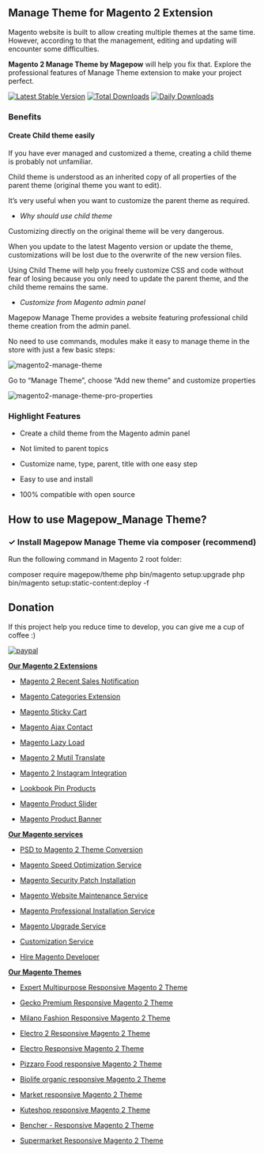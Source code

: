 ## Manage Theme for Magento 2 Extension
Magento website is built to allow creating multiple themes at the same time. However, according to that the management, editing and updating will encounter some difficulties.

**Magento 2 Manage Theme by Magepow** will help you fix that. Explore the professional features of Manage Theme extension to make your project perfect.

[![Latest Stable Version](https://poser.pugx.org/magepow/theme/v/stable)](https://packagist.org/packages/magepow/theme)
[![Total Downloads](https://poser.pugx.org/magepow/theme/downloads)](https://packagist.org/packages/magepow/theme)
[![Daily Downloads](https://poser.pugx.org/magepow/theme/d/daily)](https://packagist.org/packages/magepow/theme)

### Benefits

#### Create Child theme easily

If you have ever managed and customized a theme, creating a child theme is probably not unfamiliar. 

Child theme is understood as an inherited copy of all properties of the parent theme (original theme you want to edit). 

It’s very useful when you want to customize the parent theme as required.
- *Why should use child theme*

Customizing directly on the original theme will be very dangerous. 

When you update to the latest Magento version or update the theme, customizations will be lost due to the overwrite of the new version files.

Using Child Theme will help you freely customize CSS and code without fear of losing because you only need to update the parent theme, and the child theme remains the same.

- *Customize from Magento admin panel*

Magepow Manage Theme provides a website featuring professional child theme creation from the admin panel.

No need to use commands, modules make it easy to manage theme in the store with just a few basic steps:

![magento2-manage-theme](https://github.com/magepow/magento2-theme/blob/master/Media/magento2-manage-theme.png?raw=true)

Go to “Manage Theme”, choose “Add new theme” and customize properties 

![magento2-manage-theme-pro-properties](https://github.com/magepow/magento2-theme/blob/master/Media/magento2-manage-theme-properties.png?raw=true)

### Highlight Features

- Create a child theme from the Magento admin panel

- Not limited to parent topics

- Customize name, type, parent, title with one easy step

- Easy to use and install

- 100% compatible with open source

## How to use Magepow_Manage Theme?
### ✓ Install Magepow Manage Theme via composer (recommend)

Run the following command in Magento 2 root folder:

composer require magepow/theme
php bin/magento setup:upgrade
php bin/magento setup:static-content:deploy -f

## Donation

If this project help you reduce time to develop, you can give me a cup of coffee :) 

[![paypal](https://www.paypalobjects.com/en_US/i/btn/btn_donateCC_LG.gif)](https://www.paypal.com/paypalme/alopay)


**[Our Magento 2 Extensions](https://magepow.com/magento-2-extensions.html)**

* [Magento 2 Recent Sales Notification](https://magepow.com/magento-2-recent-sales-notification.html)

* [Magento Categories Extension](https://magepow.com/magento-categories-extension.html)

* [Magento Sticky Cart](https://magepow.com/magento-sticky-cart.html)

* [Magento Ajax Contact](https://magepow.com/magento-ajax-contact-form.html)

* [Magento Lazy Load](https://magepow.com/magento-lazy-load.html)

* [Magento 2 Mutil Translate](https://magepow.com/magento-multi-translate.html)

* [Magento 2 Instagram Integration](https://magepow.com/magento-2-instagram.html)

* [Lookbook Pin Products](https://magepow.com/lookbook-pin-products.html)

* [Magento Product Slider](https://magepow.com/magento-product-slider.html)

* [Magento Product Banner](https://magepow.com/magento-banner-slider.html)

**[Our Magento services](https://magepow.com/magento-services.html)**

* [PSD to Magento 2 Theme Conversion](https://magepow.com/psd-to-magento-theme-conversion.html)

* [Magento Speed Optimization Service](https://magepow.com/magento-speed-optimization-service.html)

* [Magento Security Patch Installation](https://magepow.com/magento-security-patch-installation.html)

* [Magento Website Maintenance Service](https://magepow.com/website-maintenance-service.html)

* [Magento Professional Installation Service](https://magepow.com/professional-installation-service.html)

* [Magento Upgrade Service](https://magepow.com/magento-upgrade-service.html)

* [Customization Service](https://magepow.com/customization-service.html)

* [Hire Magento Developer](https://magepow.com/hire-magento-developer.html)

**[Our Magento Themes](https://alothemes.com/)**

* [Expert Multipurpose Responsive Magento 2 Theme](https://1.envato.market/c/1314680/275988/4415?u=https://themeforest.net/item/expert-premium-responsive-magento-2-and-1-support-rtl-magento-2-/21667789)

* [Gecko Premium Responsive Magento 2 Theme](https://1.envato.market/c/1314680/275988/4415?u=https://themeforest.net/item/gecko-responsive-magento-2-theme-rtl-supported/24677410)

* [Milano Fashion Responsive Magento 2 Theme](https://1.envato.market/c/1314680/275988/4415?u=https://themeforest.net/item/milano-fashion-responsive-magento-1-2-theme/12141971)

* [Electro 2 Responsive Magento 2 Theme](https://1.envato.market/c/1314680/275988/4415?u=https://themeforest.net/item/electro2-premium-responsive-magento-2-rtl-supported/26875864)

* [Electro Responsive Magento 2 Theme](https://1.envato.market/c/1314680/275988/4415?u=https://themeforest.net/item/electro-responsive-magento-1-2-theme/17042067)

* [Pizzaro Food responsive Magento 2 Theme](https://1.envato.market/c/1314680/275988/4415?u=https://themeforest.net/item/pizzaro-food-responsive-magento-1-2-theme/19438157)

* [Biolife organic responsive Magento 2 Theme](https://1.envato.market/c/1314680/275988/4415?u=https://themeforest.net/item/biolife-organic-food-magento-2-theme-rtl-supported/25712510)

* [Market responsive Magento 2 Theme](https://1.envato.market/c/1314680/275988/4415?u=https://themeforest.net/item/market-responsive-magento-2-theme/22997928)

* [Kuteshop responsive Magento 2 Theme](https://1.envato.market/c/1314680/275988/4415?u=https://themeforest.net/item/kuteshop-multipurpose-responsive-magento-1-2-theme/12985435)

* [Bencher - Responsive Magento 2 Theme](https://1.envato.market/c/1314680/275988/4415?u=https://themeforest.net/item/bencher-responsive-magento-1-2-theme/15787772)

* [Supermarket Responsive Magento 2 Theme](https://1.envato.market/c/1314680/275988/4415?u=https://themeforest.net/item/supermarket-responsive-magento-1-2-theme/18447995)
